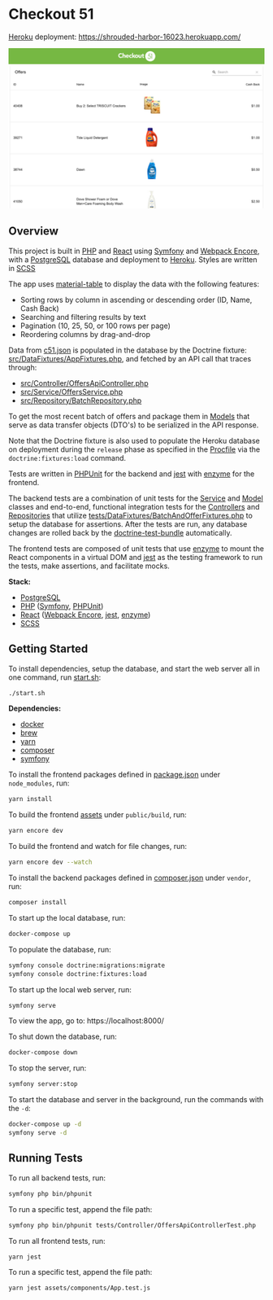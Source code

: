 # Checkout 51

[Heroku](https://www.heroku.com/) deployment: https://shrouded-harbor-16023.herokuapp.com/

![screenshot](public/images/screenshot.png)

## Overview

This project is built in [PHP](https://www.php.net/) and [React](https://reactjs.org/) using [Symfony](https://symfony.com/) and [Webpack Encore](https://www.npmjs.com/package/@symfony/webpack-encore), with a [PostgreSQL](https://www.postgresql.org/) database and deployment to [Heroku](https://www.heroku.com/). Styles are written in [SCSS](https://sass-lang.com/documentation/syntax#scss)

The app uses [material-table](https://material-table.com/) to display the data with the following features:

- Sorting rows by column in ascending or descending order (ID, Name, Cash Back)
- Searching and filtering results by text
- Pagination (10, 25, 50, or 100 rows per page)
- Reordering columns by drag-and-drop

Data from [c51.json](c51.json) is populated in the database by the Doctrine fixture: [src/DataFixtures/AppFixtures.php](src/DataFixtures/AppFixtures.php), and fetched by an API call that traces through:

- [src/Controller/OffersApiController.php](src/Controller/OffersApiController.php)
- [src/Service/OffersService.php](src/Service/OffersService.php)
- [src/Repository/BatchRepository.php](src/Repository/BatchRepository.php)

To get the most recent batch of offers and package them in [Models](src/Model/) that serve as data transfer objects (DTO's) to be serialized in the API response.

Note that the Doctrine fixture is also used to populate the Heroku database on deployment during the `release` phase as specified in the [Procfile](Procfile) via the `doctrine:fixtures:load` command.

Tests are written in [PHPUnit](https://phpunit.readthedocs.io/en/9.5/) for the backend and [jest](https://jestjs.io/en/) with [enzyme](https://enzymejs.github.io/enzyme/) for the frontend.

The backend tests are a combination of unit tests for the [Service](tests/Service/OffersServiceTest.php) and [Model](tests/Model/) classes and end-to-end, functional integration tests for the [Controllers](tests/Controller/) and [Repositories](tests/Repository/BatchRepositoryTest.php) that utilize [tests/DataFixtures/BatchAndOfferFixtures.php](tests/DataFixtures/BatchAndOfferFixtures.php) to setup the database for assertions. After the tests are run, any database changes are rolled back by the [doctrine-test-bundle](https://github.com/dmaicher/doctrine-test-bundle) automatically.

The frontend tests are composed of unit tests that use [enzyme](https://enzymejs.github.io/enzyme/) to mount the React components in a virtual DOM and [jest](https://jestjs.io/en/) as the testing framework to run the tests, make assertions, and facilitate mocks.

**Stack:**

- [PostgreSQL](https://www.postgresql.org/)
- [PHP](https://www.php.net/) ([Symfony](https://symfony.com/), [PHPUnit](https://phpunit.readthedocs.io/en/9.5/))
- [React](https://reactjs.org/) ([Webpack Encore](https://www.npmjs.com/package/@symfony/webpack-encore), [jest](https://jestjs.io/en/), [enzyme](https://enzymejs.github.io/enzyme/))
- [SCSS](https://sass-lang.com/documentation/syntax#scss)

## Getting Started

To install dependencies, setup the database, and start the web server all in one command, run [start.sh](start.sh):

```bash
./start.sh
```

**Dependencies:**

- [docker](https://docs.docker.com/get-docker/)
- [brew](https://brew.sh/)
- [yarn](https://classic.yarnpkg.com/en/docs/install/#mac-stable)
- [composer](https://getcomposer.org/download/)
- [symfony](https://symfony.com/download)

To install the frontend packages defined in [package.json](package.json) under `node_modules`, run:

```bash
yarn install
```

To build the frontend [assets](assets) under `public/build`, run:

```bash
yarn encore dev
```

To build the frontend and watch for file changes, run:

```bash
yarn encore dev --watch
```

To install the backend packages defined in [composer.json](composer.json) under `vendor`, run:

```bash
composer install
```

To start up the local database, run:

```bash
docker-compose up
```

To populate the database, run:

```bash
symfony console doctrine:migrations:migrate
symfony console doctrine:fixtures:load
```

To start up the local web server, run:

```bash
symfony serve
```

To view the app, go to: https://localhost:8000/

To shut down the database, run:

```bash
docker-compose down
```

To stop the server, run:

```bash
symfony server:stop
```

To start the database and server in the background, run the commands with the `-d`:

```bash
docker-compose up -d
symfony serve -d
```

## Running Tests

To run all backend tests, run:

```bash
symfony php bin/phpunit
```

To run a specific test, append the file path:

```bash
symfony php bin/phpunit tests/Controller/OffersApiControllerTest.php
```

To run all frontend tests, run:

```bash
yarn jest
```

To run a specific test, append the file path:

```bash
yarn jest assets/components/App.test.js
```
